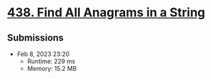 # [438. Find All Anagrams in a String](https://leetcode.com/problems/find-all-anagrams-in-a-string/)

## Submissions

- Feb 8, 2023 23:20
    - Runtime: 229 ms
    - Memory: 15.2 MB
